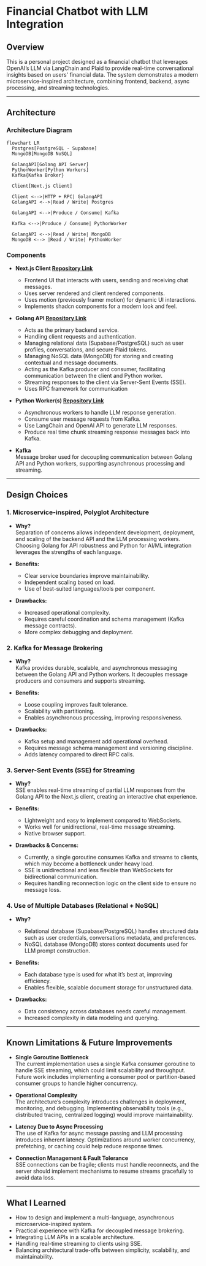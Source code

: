 # Financial Chatbot with LLM Integration

## Overview

This is a personal project designed as a financial chatbot that leverages OpenAI’s LLM via LangChain and Plaid to provide real-time conversational insights based on users' financial data. The system demonstrates a modern microservice-inspired architecture, combining frontend, backend, async processing, and streaming technologies.

---

## Architecture

### Architecture Diagram
```mermaid
flowchart LR
  Postgres[PostgreSQL - Supabase]
  MongoDB[MongoDB NoSQL]

  GolangAPI[Golang API Server]
  PythonWorker[Python Workers]
  Kafka{Kafka Broker}

  Client[Next.js Client]

  Client <-->|HTTP + RPC| GolangAPI
  GolangAPI <-->|Read / Write| Postgres

  GolangAPI <-->|Produce / Consume| Kafka

  Kafka <-->|Produce / Consume| PythonWorker

  GolangAPI <-->|Read / Write| MongoDB
  MongoDB <--> |Read / Write| PythonWorker
```

### Components

- **Next.js Client [Repository Link](https://github.com/kyshu11027/financial-chatbot-client)**  
  - Frontend UI that interacts with users, sending and receiving chat messages.
  - Uses server rendered and client rendered components.
  - Uses motion (previously framer motion) for dynamic UI interactions.
  - Implements shadcn components for a modern look and feel.

- **Golang API [Repository Link](https://github.com/kyshu11027/financial-chatbot-api)**  
  - Acts as the primary backend service.
  - Handling client requests and authentication.
  - Managing relational data (Supabase/PostgreSQL) such as user profiles, conversations, and secure Plaid tokens.
  - Managing NoSQL data (MongoDB) for storing and creating contextual and message documents.
  - Acting as the Kafka producer and consumer, facilitating communication between the client and Python worker.
  - Streaming responses to the client via Server-Sent Events (SSE).
  - Uses RPC framework for communication

- **Python Worker(s) [Repository Link](https://github.com/kyshu11027/financial-chatbot-llm)**  
  - Asynchronous workers to handle LLM response generation.
  - Consume user message requests from Kafka.
  - Use LangChain and OpenAI API to generate LLM responses.
  - Produce real time chunk streaming response messages back into Kafka.

- **Kafka**  
  Message broker used for decoupling communication between Golang API and Python workers, supporting asynchronous processing and streaming.

---

## Design Choices

### 1. **Microservice-inspired, Polyglot Architecture**

- **Why?**  
  Separation of concerns allows independent development, deployment, and scaling of the backend API and the LLM processing workers. Choosing Golang for API robustness and Python for AI/ML integration leverages the strengths of each language.

- **Benefits:**  
  - Clear service boundaries improve maintainability.
  - Independent scaling based on load.
  - Use of best-suited languages/tools per component.

- **Drawbacks:**  
  - Increased operational complexity.
  - Requires careful coordination and schema management (Kafka message contracts).
  - More complex debugging and deployment.

### 2. **Kafka for Message Brokering**

- **Why?**  
  Kafka provides durable, scalable, and asynchronous messaging between the Golang API and Python workers. It decouples message producers and consumers and supports streaming.

- **Benefits:**  
  - Loose coupling improves fault tolerance.
  - Scalability with partitioning.
  - Enables asynchronous processing, improving responsiveness.

- **Drawbacks:**  
  - Kafka setup and management add operational overhead.
  - Requires message schema management and versioning discipline.
  - Adds latency compared to direct RPC calls.

### 3. **Server-Sent Events (SSE) for Streaming**

- **Why?**  
  SSE enables real-time streaming of partial LLM responses from the Golang API to the Next.js client, creating an interactive chat experience.

- **Benefits:**  
  - Lightweight and easy to implement compared to WebSockets.
  - Works well for unidirectional, real-time message streaming.
  - Native browser support.

- **Drawbacks & Concerns:**  
  - Currently, a single goroutine consumes Kafka and streams to clients, which may become a bottleneck under heavy load.
  - SSE is unidirectional and less flexible than WebSockets for bidirectional communication.
  - Requires handling reconnection logic on the client side to ensure no message loss.

### 4. **Use of Multiple Databases (Relational + NoSQL)**

- **Why?**  
  - Relational database (Supabase/PostgreSQL) handles structured data such as user credentials, conversations metadata, and preferences.
  - NoSQL database (MongoDB) stores context documents used for LLM prompt construction.

- **Benefits:**  
  - Each database type is used for what it’s best at, improving efficiency.
  - Enables flexible, scalable document storage for unstructured data.

- **Drawbacks:**  
  - Data consistency across databases needs careful management.
  - Increased complexity in data modeling and querying.

---

## Known Limitations & Future Improvements

- **Single Goroutine Bottleneck**  
  The current implementation uses a single Kafka consumer goroutine to handle SSE streaming, which could limit scalability and throughput. Future work includes implementing a consumer pool or partition-based consumer groups to handle higher concurrency.

- **Operational Complexity**  
  The architecture’s complexity introduces challenges in deployment, monitoring, and debugging. Implementing observability tools (e.g., distributed tracing, centralized logging) would improve maintainability.

- **Latency Due to Async Processing**  
  The use of Kafka for async message passing and LLM processing introduces inherent latency. Optimizations around worker concurrency, prefetching, or caching could help reduce response times.

- **Connection Management & Fault Tolerance**  
  SSE connections can be fragile; clients must handle reconnects, and the server should implement mechanisms to resume streams gracefully to avoid data loss.

---

## What I Learned

- How to design and implement a multi-language, asynchronous microservice-inspired system.
- Practical experience with Kafka for decoupled message brokering.
- Integrating LLM APIs in a scalable architecture.
- Handling real-time streaming to clients using SSE.
- Balancing architectural trade-offs between simplicity, scalability, and maintainability.
